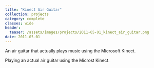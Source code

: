 ```yaml
---
title: "Kinect Air Guitar"
collection: projects
category: complete
classes: wide
header: 
  teaser: /assets/images/projects/2011-05-01_kinect_air_guitar.png
date: 2011-05-01
---
```


An air guitar that actually plays music using the Microsoft Kinect.

Playing an actual air guitar using the Microst Kinect.
